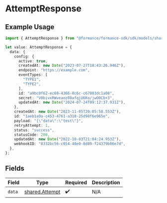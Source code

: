 # AttemptResponse

## Example Usage

```typescript
import { AttemptResponse } from "@formance/formance-sdk/sdk/models/shared";

let value: AttemptResponse = {
  data: {
    config: {
      active: true,
      createdAt: new Date("2023-07-27T18:43:26.946Z"),
      endpoint: "https://example.com",
      eventTypes: [
        "TYPE1",
        "TYPE2",
      ],
      id: "a9bc0f62-ec69-4366-8c6c-c67803dc1a08",
      secret: "V0bivxRWveaoz08afqjU6Ko/jwO0Cb+3",
      updatedAt: new Date("2024-07-24T09:12:37.931Z"),
    },
    createdAt: new Date("2023-11-05T20:05:58.553Z"),
    id: "1aeb1a9a-c453-4761-a318-25d98f6e965e",
    payload: "{\"data\":\"test\"}",
    retryAttempt: 1,
    status: "success",
    statusCode: 200,
    updatedAt: new Date("2022-10-03T21:04:24.953Z"),
    webhookID: "8332bc56-c054-48e0-8d89-f24379b06e7d",
  },
};
```

## Fields

| Field                                                   | Type                                                    | Required                                                | Description                                             |
| ------------------------------------------------------- | ------------------------------------------------------- | ------------------------------------------------------- | ------------------------------------------------------- |
| `data`                                                  | [shared.Attempt](../../../sdk/models/shared/attempt.md) | :heavy_check_mark:                                      | N/A                                                     |